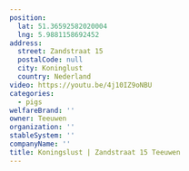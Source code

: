 ```yaml
---
position:
  lat: 51.36592582020004
  lng: 5.9881158692452
address:
  street: Zandstraat 15
  postalCode: null
  city: Koninglust
  country: Nederland
video: https://youtu.be/4j10IZ9oNBU
categories:
  - pigs
welfareBrand: ''
owner: Teeuwen
organization: ''
stableSystem: ''
companyName: ''
title: Koningslust | Zandstraat 15 Teeuwen
---
```


